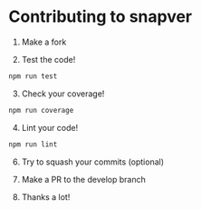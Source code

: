 # Contributing to snapver

1. Make a fork

2. Test the code!

```sh
npm run test
```

3. Check your coverage!

```sh
npm run coverage
```

4. Lint your code!

```sh
npm run lint
```

6. Try to squash your commits (optional)

7. Make a PR to the develop branch

8. Thanks a lot!
